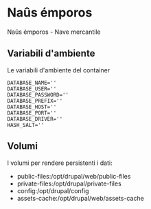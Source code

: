 # Naûs émporos
Naûs émporos - Nave mercantile

## Variabili d'ambiente
Le variabili d'ambiente del container
```shell
DATABASE_NAME=''
DATABASE_USER=''
DATABASE_PASSWORD=''
DATABASE_PREFIX=''
DATABASE_HOST=''
DATABASE_PORT=''
DATABASE_DRIVER=''
HASH_SALT=''
```

## Volumi
I volumi per rendere persistenti i dati:

- public-files:/opt/drupal/web/public-files
- private-files:/opt/drupal/private-files
- config:/opt/drupal/config
- assets-cache:/opt/drupal/web/assets-cache
